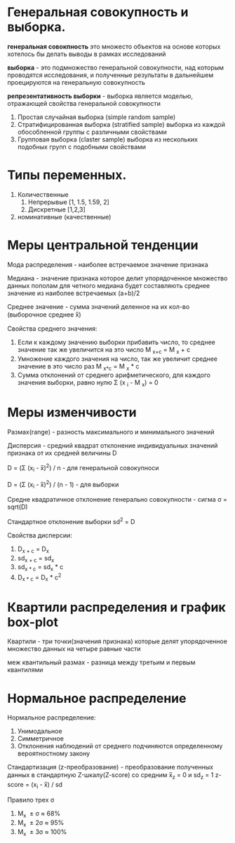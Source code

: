 # Генеральная совокупность и выборка.

**генеральная совокпность** это множесто объектов 
на основе которых хотелось бы делать выводы в рамках исследований

**выборка** - это подмножество генеральной совокупности, над которым проводятся
исследования, и полученные результаты в дальнейшем проецируются на генеральную совокупность 

**репрезентативность выборки** - выборка является моделью, отражающей свойства генеральной совокупности

1. Простая случайная выборка (simple random sample)
2. Стратифицированная выборка (stratified sample) выборка из каждой обособленной группы с различными свойствами
3. Групповая выборка (claster sample) выборка из нескольких подобных групп с подобными свойствами

# Типы переменных. 

1. Количественные
   1) Непрерывые [1, 1.5, 1.59, 2]
   2) Дискретные [1,2,3]
2. номинативные (качественные)

# Меры центральной тенденции

Мода распределения - наиболее встречаемое значение признака

Медиана - значение признака которое делит упорядоченное множество данных пополам
для четного медиана будет составляють среднее значение из наиболее встречаемых (a+b)/2

Среднее значение - сумма значений деленное на их кол-во (выборочное среднее x&#773;)

Свойства среднего значения:
1. Если к каждому значению выборки прибавить число, то среднее значение так же увеличится на это число M <sub>x+c</sub> = M <sub>x</sub> + c 
2. Умножение каждого значения на число, так же увеличит среднее значение в это число раз  M <sub>x*c</sub> = M <sub>x</sub> * c
3. Сумма отклонений от среднего арифметического, для каждого значения выборки, равно нулю  Σ (x <sub>i</sub> - M <sub>x</sub>) = 0

# Меры изменчивости

Размах(range) - разность максимального и минимального значений

Дисперсия - средний квадрат отклонение индивидуальных значений признака от их средней величины D

D =  (Σ (x<sub>i</sub> - x&#773;)<sup>2</sup>) / n  - для генеральной совокупноси

D =  (Σ (x<sub>i</sub> - x&#773;)<sup>2</sup>) / (n - 1) - для выборки

Средне квадратичное отклонение генерально совокупности - сигма σ = sqrt(D)

Стандартное отклонение выборки sd<sup>2</sup> = D

Свойства дисперсии:
1. D<sub>x + c</sub> = D<sub>x</sub>
2. sd<sub>x + c</sub> = sd<sub>x</sub>
3. sd<sub>x * c</sub> = sd<sub>x</sub> * c
4. D<sub>x * c</sub> = D<sub>x</sub> * c<sup>2</sup>

# Квартили распределения и график box-plot

Квартили - три точки(значения признака) которые делят упорядоченное множество данных на четыре равные части

меж квантильный размах - разница между третьим и первым квантилями


# Нормальное распределение
Нормальное распределение:
1. Унимодальное 
2. Симметричное 
3. Отклонения наблюдений от среднего подчиняются определенному вероятностному закону

Стандартизация (z-преобразование) - преобразование полученных данных в стандартную Z-шкалу(Z-score) со средним x&#773;<sub>z</sub> = 0 и sd<sub>z</sub> = 1
z-score = (x<sub>i</sub> - x&#773;) / sd

Правило трех σ

1. M<sub>x</sub> ​ ± σ ≈ 68%
2. M<sub>x</sub> ​ ± 2σ ≈ 95%
3. M<sub>x</sub> ​ ± 3σ ≈ 100%